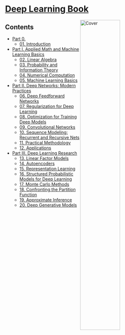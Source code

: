 <!--
Filename: 	note.md
Project: 	/Users/shume/Developer/DeepLearningBook
Author: 	shumez <https://github.com/shumez>
Created: 	2018-07-06 13:36:3
Modified: 	2019-05-30 20:31:32
-----
Copyright (c) 2019 shumez
-->

# [Deep Learning Book]

[![Cover][cover]][cover]

## Contents

* [Part 0.][01]
    * [01. Introduction][01]
        <!-- * [1.1 Who Should Read This Book?]() -->
        <!-- * [1.2 Historical Trends in Deep Learning]() -->
* [Part I. Applied Math and Machine Learning Basics][02]
    * [02. Linear Algebra][02]
        <!-- - 2.1 Scalars,Vectors, MatricesandTensors -->
        <!-- - 2.2 Multiplying Matrices and Vectors -->
        <!-- - 2.3 Identity and Inverse Matrices -->
        <!-- - 2.4 Linear Dependence and Span -->
        <!-- - 2.5 Norms -->
        <!-- - 2.6 Special Kinds of Matricesand Vectors -->
        <!-- - 2.7 Eigendecomposition -->
        <!-- - 2.8 Singular Value Decomposition -->
        <!-- - 2.9 The Moore-Penrose Pseudoinverse -->
        <!-- - 2.10 The Trace Operator -->
        <!-- - 2.11 The Determinant -->
        <!-- - 2.12 Example: PrincipalComponentsAnalysis -->
    * [03. Probability and Information Theory][03]
        <!-- - 3.1 Why Probability? -->
        <!-- - 3.2 Random Variables -->
        <!-- - 3.3 Probability Distributions -->
        <!-- - 3.4 Marginal Probability -->
        <!-- - 3.5 Conditional Probability -->
        <!-- - 3.6 TheChainRuleofConditionalProbabilities -->
        <!-- - 3.7 Independence and Conditional Independence -->
        <!-- - 3.8 Expectation,VarianceandCovariance -->
        <!-- - 3.9 Common Probability Distributions -->
        <!-- - 3.10 UsefulPropertiesofCommonFunctions -->
        <!-- - 3.11 Bayes’ Rule -->
        <!-- - 3.12 Technical Details of Continuous Variables -->
        <!-- - 3.13 Information Theory -->
        <!-- - 3.14 Structured Probabilistic Models -->
    * [04. Numerical Computation][04]
        <!-- - 4.1 Overflow and Underflow -->
        <!-- - 4.2 Poor Conditioning -->
        <!-- - 4.3 Gradient-Based Optimization -->
        <!-- - 4.4 Constrained Optimization . . -->
        <!-- - 4.5 Example: Linear Least Squares -->
    * [05. Machine Learning Basics][05]
        <!-- - 5.1 Learning Algorithms -->
        <!-- - 5.2 Capacity,OverfittingandUnderfitting -->
        <!-- - 5.3 HyperparametersandValidationSets -->
        <!-- - 5.4 Estimators, Bias and Variance -->
        <!-- - 5.5 Maximum Likelihood Estimation -->
        <!-- - 5.6 BayesianStatistics -->
        <!-- - 5.7 Supervised Learning Algorithms -->
        <!-- - 5.8 Unsupervised Learning Algorithms -->
        <!-- - 5.9 Stochastic Gradient Descent -->
        <!-- - 5.10 Building a Machine Learning Algorithm -->
        <!-- - 5.11 ChallengesMotivatingDeepLearning -->
* [Part II. Deep Networks: Modern Practices][06]
    * [06. Deep Feedforward Networks][06]
        <!-- - 6.1 Example: Learning XOR -->
        <!-- - 6.2 Gradient-Based Learning -->
        <!-- - 6.3 Hidden Units -->
        <!-- - 6.4 Architecture Design -->
        <!-- - 6.5 Back-Propagation and Other Differentiation Algorithms -->
        <!-- - 6.6 Historical Notes -->
    * [07. Regularization for Deep Learning][07]
        <!-- - 7.1 Parameter Norm Penalties -->
        <!-- - 7.2 Norm Penalties as Constrained Optimization -->
        <!-- - 7.3 Regularization and Under-Constrained Problems -->
        <!-- - 7.4 Dataset Augmentation -->
        <!-- - 7.5 Noise Robustness -->
        <!-- - 7.6 Semi-Supervised Learning -->
        <!-- - 7.7 Multi-Task Learning -->
        <!-- - 7.8 EarlyStopping -->
        <!-- - 7.9 Parameter Tying and Parameter Sharing -->
        <!-- - 7.10 Sparse Representations -->
        <!-- - 7.11 BaggingandOtherEnsembleMethods -->
        <!-- - 7.12 Dropout -->
        <!-- - 7.13 Adversarial Training -->
        <!-- - 7.14 Tangent Distance, Tangent Prop, and Manifold Tangent Classifier -->
    * [08. Optimization for Training Deep Models][08]
        <!-- - 8.1 HowLearningDiffersfromPureOptimization -->
        <!-- - 8.2 Challenges in Neural Network Optimization -->
        <!-- - 8.3 Basic Algorithms -->
        <!-- - 8.4 Parameter Initialization Strategies -->
        <!-- - 8.5 AlgorithmswithAdaptiveLearningRates -->
        <!-- - 8.6 Approximate Second-Order Methods -->
        <!-- - 8.7 Optimization Strategies and Meta-Algorithms -->
    * [09. Convolutional Networks][09]
        <!-- - 9.1 The Convolution Operation -->
        <!-- - 9.2 Motivation -->
        <!-- - 9.3 Pooling -->
        <!-- - 9.4 Convolution and Pooling as an Infinitely Strong Prior -->
        <!-- - 9.5 Variants of the Basic Convolution Function -->
        <!-- - 9.6 Structured Outputs -->
        <!-- - 9.7 Data Types -->
        <!-- - 9.8 Efficient Convolution Algorithms -->
        <!-- - 9.9 Random or Unsupervised Features -->
        <!-- - 9.10 The Neuroscientific Basis for Convolutional Networks -->
        <!-- - 9.11 Convolutional Networks and the History of Deep Learning -->
    * [10. Sequence Modeling: Recurrent and Recursive Nets][10]
        <!-- - 10.1 Unfolding Computational Graphs -->
        <!-- - 10.2 Recurrent Neural Networks -->
        <!-- - 10.3 Bidirectional RNNs -->
        <!-- - 10.4 Encoder-Decoder Sequence-to-Sequence Architectures -->
        <!-- - 10.5 Deep Recurrent Networks -->
        <!-- - 10.6 Recursive Neural Networks -->
        <!-- - 10.7 TheChallengeofLong-TermDependencies -->
        <!-- - 10.8 Echo State Networks -->
        <!-- - 10.9 Leaky Units and Other Strategies for Multiple Time Scales -->
        <!-- - 10.10 The Long Short-Term Memory and Other Gated RNNs -->
        <!-- - 10.11 Optimization for Long-Term Dependencies -->
        <!-- - 10.12 Explicit Memory -->
    * [11. Practical Methodology][11]
        <!-- - 11.1 Performance Metrics -->
        <!-- - 11.2 Default Baseline Models -->
        <!-- - 11.3 Determining Whether to Gather More Data -->
        <!-- - 11.4 Selecting Hyperparameters -->
        <!-- - 11.5 Debugging Strategies -->
        <!-- - 11.6 Example: Multi-Digit Number Recognition -->
    * [12. Applications][12]
        <!-- - 12.1 Large-Scale Deep Learning -->
        <!-- - 12.2 Computer Vision -->
        <!-- - 12.3 Speech Recognition -->
        <!-- - 12.4 Natural Language Processing -->
        <!-- - 12.5 Other Applications -->
* [Part III. Deep Learning Research][13]
    * [13. Linear Factor Models][13]
        <!-- - 13.1 ProbabilisticPCAandFactorAnalysis -->
        <!-- - 13.2 IndependentComponentAnalysis(ICA) -->
        <!-- - 13.3 Slow Feature Analysis -->
        <!-- - 13.4 Sparse Coding -->
        <!-- - 13.5 Manifold Interpretation of PCA -->
    * [14. Autoencoders][14]
        <!-- - 14.1 Undercomplete Autoencoders -->
        <!-- - 14.2 Regularized Autoencoders -->
        <!-- - 14.3 Representational Power, Layer Size and Depth -->
        <!-- - 14.4 Stochastic Encoders and Decoders -->
        <!-- - 14.5 Denoising Autoencoders -->
        <!-- - 14.6 LearningManifoldswithAutoencoders -->
        <!-- - 14.7 Contractive Autoencoders -->
        <!-- - 14.8 Predictive Sparse Decomposition -->
        <!-- - 14.9 Applications of Autoencoders -->
    * [15. Representation Learning][15]
        <!-- - 15.1 Greedy Layer-Wise Unsupervised Pretraining -->
        <!-- - 15.2 TransferLearningandDomainAdaptation -->
        <!-- - 15.3 Semi-Supervised Disentangling of Causal Factors -->
        <!-- - 15.4 Distributed Representation -->
        <!-- - 15.5 Exponential Gains from Depth -->
        <!-- - 15.6 Providing Clues to Discover Underlying Causes -->
    * [16. Structured Probabilistic Models for Deep Learning][16]
        <!-- - 16.1 TheChallengeofUnstructuredModeling -->
        <!-- - 16.2 UsingGraphstoDescribeModelStructure -->
        <!-- - 16.3 Sampling from Graphical Models -->
        <!-- - 16.4 Advantages of Structured Modeling -->
        <!-- - 16.5 Learning about Dependencies -->
        <!-- - 16.6 InferenceandApproximateInference -->
        <!-- - 16.7 The Deep Learning Approach to Structured Probabilistic Models -->
    * [17. Monte Carlo Methods][17]
        <!-- - 17.1 Sampling and Monte Carlo Methods -->
        <!-- - 17.2 Importance Sampling -->
        <!-- - 17.3 Markov Chain Monte Carlo Methods -->
        <!-- - 17.4 Gibbs Sampling -->
        <!-- - 17.5 The Challenge of Mixing between Separated Modes -->
    * [18. Confronting the Partition Function][18]
        <!-- - 18.1 The Log-Likelihood Gradient -->
        <!-- - 18.2 Stochastic Maximum Likelihood and Contrastive Divergence -->
        <!-- - 18.3 Pseudolikelihood -->
        <!-- - 18.4 Score Matching and Ratio Matching -->
        <!-- - 18.5 Denoising Score Matching -->
        <!-- - 18.6 Noise-Contrastive Estimation -->
        <!-- - 18.7 Estimating the Partition Function -->
    * [19. Approximate Inference][19]
        <!-- - 19.1 Inference as Optimization -->
        <!-- - 19.2 Expectation Maximization -->
        <!-- - 19.3 MAP Inference and Sparse Coding -->
        <!-- - 19.4 Variational Inference and Learning -->
        <!-- - 19.5 Learned Approximate Inference -->
    * [20. Deep Generative Models][20]
        <!-- - 20.1 Boltzmann Machines -->
        <!-- - 20.2 Restricted Boltzmann Machines -->
        <!-- - 20.3 Deep Belief Networks -->
        <!-- - 20.4 Deep Boltzmann Machines -->
        <!-- - 20.5 BoltzmannMachinesforReal-Valued Data -->
        <!-- - 20.6 Convolutional Boltzmann Machines -->
        <!-- - 20.7 Boltzmann Machines for Structured or Sequential Outputs -->
        <!-- - 20.8 Other Boltzmann Machines -->
        <!-- - 20.9 Back-Propagation through Random Operations -->
        <!-- - 20.10 Directed Generative Nets -->
        <!-- - 20.11 Drawing Samples from Autoencoders -->
        <!-- - 20.12 Generative Stochastic Networks -->
        <!-- - 20.13 Other Generation Schemes -->
        <!-- - 20.14 Evaluating Generative Models -->
        <!-- - 20.15 Conclusion -->

##
[Deep Learning Book]: https://www.deeplearningbook.org

<!-- toc -->
[01]: 01/
[02]: 02/
[03]: 03/
[04]: 04/
[05]: 05/
[06]: 06/
[07]: 07/
[08]: 08/
[09]: 09/
[10]: 10/
[11]: 11/
[12]: 12/
[13]: 13/
[14]: 14/
[15]: 15/
[16]: 16/
[17]: 17/
[18]: 18/
[19]: 19/
[20]: 20/

<!-- fig -->
[cover]: https://images-na.ssl-images-amazon.com/images/I/61fim5QqaqL._SX373_BO1,204,203,200_.jpg

<style type="text/css">
	img{width: 51%; float: right;}
</style>